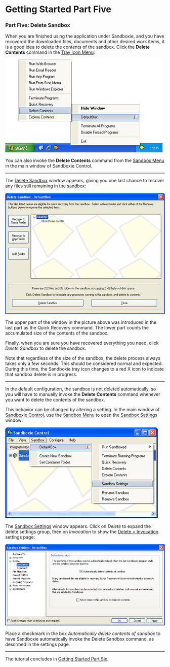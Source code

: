 # Getting Started Part Five

### Part Five: Delete Sandbox

When you are finished using the application under Sandboxie, and you have recovered the downloaded files, documents and other desired work items, it is a good idea to delete the contents of the sandbox. Click the **Delete Contents** command in the [Tray Icon Menu](TrayIconMenu.md):

![](../Media/TrayPopupDelete.png)

You can also invoke the **Delete Contents** command from the [Sandbox Menu](SandboxMenu.md) in the main window of Sandboxie Control.

* * *

The [Delete Sandbox](DeleteSandbox.md) window appears, giving you one last chance to recover any files still remaining in the sandbox:

![](../Media/DeleteSandbox.png)

The upper part of the window in the picture above was introduced in the last part as the Quick Recovery command. The lower part counts the accumulated size of the contents of the sandbox.

Finally, when you are sure you have recovered everything you need, click _Delete Sandbox_ to delete the sandbox.

Note that regardless of the size of the sandbox, the delete process always takes only a few seconds. This should be considered normal and expected. During this time, the Sandboxie tray icon changes to a red X icon to indicate that sandbox delete is in progress.

* * *

In the default configuration, the sandbox is not deleted automatically, so you will have to manually invoke the **Delete Contents** command whenever you want to delete the contents of the sandbox.

This behavior can be changed by altering a setting. In the main window of [Sandboxie Control](SandboxieControl.md), use the [Sandbox Menu](SandboxMenu.md) to open the [Sandbox Settings](SandboxSettings.md) window:

![](../Media/SettingsMenu.png)

The [Sandbox Settings](SandboxSettings.md) window appears. Click on _Delete_ to expand the delete settings group, then on _Invocation_ to show the [Delete > Invocation](DeleteSettings.md#invocation) settings page:

![](../Media/SettingsDelete.png)

Place a checkmark in the box _Automatically delete contents of sandbox_ to have Sandboxie automatically invoke the Delete Sandbox command, as described in the settings page.

* * *

The tutorial concludes in [Getting Started Part Six](GettingStartedPartSix.md).
